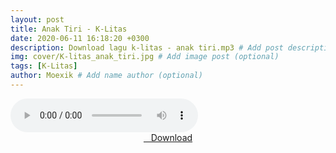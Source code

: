 ```yaml
---
layout: post
title: Anak Tiri - K-Litas
date: 2020-06-11 16:18:20 +0300
description: Download lagu k-litas - anak tiri.mp3 # Add post description (optional)
img: cover/K-litas_anak_tiri.jpg # Add image post (optional)
tags: [K-Litas]
author: Moexik # Add name author (optional)
---
```


<audio class='js-player' style="--plyr-color-main: #212121;" controls>
<source src="https://drive.google.com/uc?authuser=0&id=1G8T5j6kh-yuJlY-5U41JaJqmNKmTw89Y&export=download" type="audio/mp3">
</audio><br />

<center>
<a href="/dl/anaktiri-klitas/" ><i class="fa fa-caret-down" aria-hidden="true"></i>&nbsp; &nbsp;Download</a>
</center><br />
